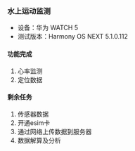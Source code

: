 ### 水上运动监测
- 设备：华为 WATCH 5
- 测试版本：Harmony OS NEXT 5.1.0.112
#### 功能完成
1. 心率监测
2. 定位数据
#### 剩余任务
1. 传感器数据
2. 开通esim卡
3. 通过网络上传数据到服务器
4. 数据解算及分析